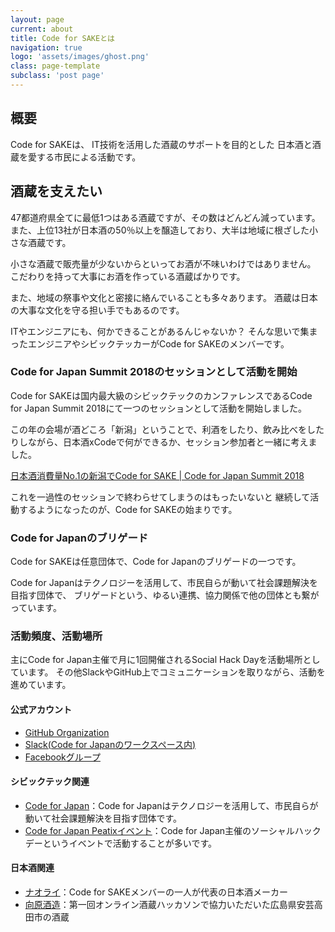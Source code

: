 ```yaml
---
layout: page
current: about
title: Code for SAKEとは
navigation: true
logo: 'assets/images/ghost.png'
class: page-template
subclass: 'post page'
---
```


## 概要

Code for SAKEは、
IT技術を活用した酒蔵のサポートを目的とした
日本酒と酒蔵を愛する市民による活動です。

## 酒蔵を支えたい

47都道府県全てに最低1つはある酒蔵ですが、その数はどんどん減っています。
また、上位13社が日本酒の50％以上を醸造しており、大半は地域に根ざした小さな酒蔵です。

小さな酒蔵で販売量が少ないからといってお酒が不味いわけではありません。
こだわりを持って大事にお酒を作っている酒蔵ばかりです。

また、地域の祭事や文化と密接に絡んでいることも多々あります。
酒蔵は日本の大事な文化を守る担い手でもあるのです。

ITやエンジニアにも、何かできることがあるんじゃないか？
そんな思いで集まったエンジニアやシビックテッカーがCode for SAKEのメンバーです。


### Code for Japan Summit 2018のセッションとして活動を開始

Code for SAKEは国内最大級のシビックテックのカンファレンスであるCode for Japan Summit 2018にて一つのセッションとして活動を開始しました。

この年の会場が酒どころ「新潟」ということで、利酒をしたり、飲み比べをしたりしながら、日本酒xCodeで何ができるか、セッション参加者と一緒に考えました。

[日本酒消費量No.1の新潟でCode for SAKE \| Code for Japan Summit 2018](https://summit2018.code4japan.org/session/466/)

これを一過性のセッションで終わらせてしまうのはもったいないと
継続して活動するようになったのが、Code for SAKEの始まりです。

### Code for Japanのブリゲード

Code for SAKEは任意団体で、Code for Japanのブリゲードの一つです。

Code for Japanはテクノロジーを活用して、市民自らが動いて社会課題解決を目指す団体で、
ブリゲードという、ゆるい連携、協力関係で他の団体とも繋がっています。

### 活動頻度、活動場所

主にCode for Japan主催で月に1回開催されるSocial Hack Dayを活動場所としています。
その他SlackやGitHub上でコミュニケーションを取りながら、活動を進めています。

#### 公式アカウント
- [GitHub Organization](https://github.com/Code-for-SAKE)
- [Slack(Code for Japanのワークスペース内)](https://cfj.slack.com/archives/C014YUFP8LQ)
- [Facebookグループ](https://www.facebook.com/groups/486830868499290/)

#### シビックテック関連
- [Code for Japan](https://www.code4japan.org/)：Code for Japanはテクノロジーを活用して、市民自らが動いて社会課題解決を目指す団体です。
- [Code for Japan Peatixイベント](https://code4japan.peatix.com/view)：Code for Japan主催のソーシャルハックデーというイベントで活動することが多いです。

#### 日本酒関連
- [ナオライ](https://naorai.co/)：Code for SAKEメンバーの一人が代表の日本酒メーカー
- [向原酒造](https://mukai-zakura.com/)：第一回オンライン酒蔵ハッカソンで協力いただいた広島県安芸高田市の酒蔵
